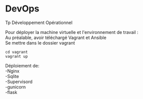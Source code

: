 # DevOps
Tp Développement Opérationnel

Pour déployer la machine virtuelle et l'environnement de travail :<br/>
Au préalable, avoir téléchargé Vagrant et Ansible<br/>
Se mettre dans le dossier vagrant<br/>

`cd vagrant`<br/>
`vagrant up`

Déploiement de:<br/>
-Nginx <br/>
-Sqlite<br/>
-Supervisord<br/>
-gunicorn<br/>
-flask<br/>
